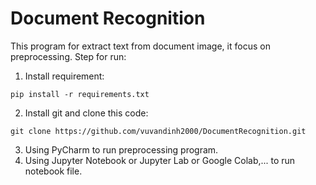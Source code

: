 # Document Recognition
This program for extract text from document image, it focus on preprocessing.
Step for run:
1. Install requirement:
```
pip install -r requirements.txt
```
2. Install git and clone this code:
```
git clone https://github.com/vuvandinh2000/DocumentRecognition.git
```
3. Using PyCharm to run preprocessing program.
4. Using Jupyter Notebook or Jupyter Lab or Google Colab,... to run notebook file.
